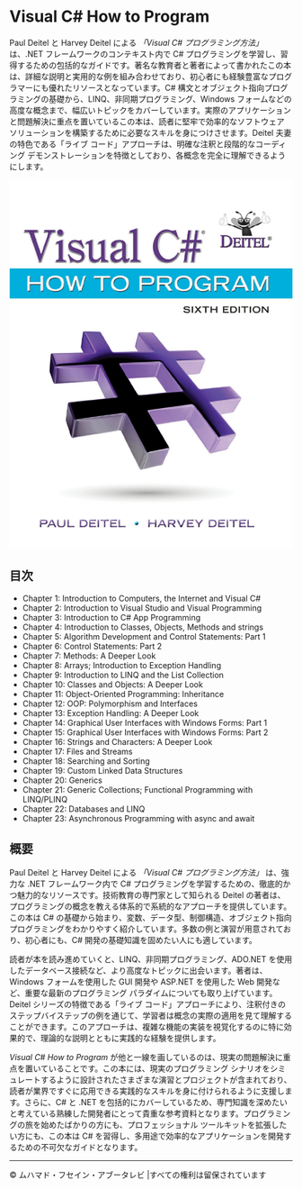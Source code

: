 <!-- ©©©©©©©©©©©©©©©©©©©©©©©© All Rights Are Reserved By Muhammad Husain Abootalebi ©©©©©©©©©©©©©©©©©©©©©©©©©©©©©©©©©© -->

# Visual C# How to Program

Paul Deitel と Harvey Deitel による *「Visual C# プログラミング方法」* は、.NET フレームワークのコンテキスト内で C# プログラミングを学習し、習得するための包括的なガイドです。著名な教育者と著者によって書かれたこの本は、詳細な説明と実用的な例を組み合わせており、初心者にも経験豊富なプログラマーにも優れたリソースとなっています。C# 構文とオブジェクト指向プログラミングの基礎から、LINQ、非同期プログラミング、Windows フォームなどの高度な概念まで、幅広いトピックをカバーしています。実際のアプリケーションと問題解決に重点を置いているこの本は、読者に堅牢で効率的なソフトウェア ソリューションを構築するために必要なスキルを身につけさせます。Deitel 夫妻の特色である「ライブ コード」アプローチは、明確な注釈と段階的なコーディング デモンストレーションを特徴としており、各概念を完全に理解できるようにします。

![Visual C Sharp How to Program](../../assets/Books/Book%20Covers/1%20-%201%20-%20Visual%20C%20Sharp%20How%20to%20Program.webp)

## 目次

- Chapter 1: Introduction to Computers, the Internet and Visual C#
- Chapter 2: Introduction to Visual Studio and Visual Programming
- Chapter 3: Introduction to C# App Programming
- Chapter 4: Introduction to Classes, Objects, Methods and strings
- Chapter 5: Algorithm Development and Control Statements: Part 1
- Chapter 6: Control Statements: Part 2
- Chapter 7: Methods: A Deeper Look
- Chapter 8: Arrays; Introduction to Exception Handling
- Chapter 9: Introduction to LINQ and the List Collection
- Chapter 10: Classes and Objects: A Deeper Look
- Chapter 11: Object-Oriented Programming: Inheritance
- Chapter 12: OOP: Polymorphism and Interfaces
- Chapter 13: Exception Handling: A Deeper Look
- Chapter 14: Graphical User Interfaces with Windows Forms: Part 1
- Chapter 15: Graphical User Interfaces with Windows Forms: Part 2
- Chapter 16: Strings and Characters: A Deeper Look
- Chapter 17: Files and Streams
- Chapter 18: Searching and Sorting
- Chapter 19: Custom Linked Data Structures
- Chapter 20: Generics
- Chapter 21: Generic Collections; Functional Programming with LINQ/PLINQ
- Chapter 22: Databases and LINQ
- Chapter 23: Asynchronous Programming with async and await

## 概要

Paul Deitel と Harvey Deitel による *「Visual C# プログラミング方法」* は、強力な .NET フレームワーク内で C# プログラミングを学習するための、徹底的かつ魅力的なリソースです。技術教育の専門家として知られる Deitel の著者は、プログラミングの概念を教える体系的で系統的なアプローチを提供しています。この本は C# の基礎から始まり、変数、データ型、制御構造、オブジェクト指向プログラミングをわかりやすく紹介しています。多数の例と演習が用意されており、初心者にも、C# 開発の基礎知識を固めたい人にも適しています。

読者が本を読み進めていくと、LINQ、非同期プログラミング、ADO.NET を使用したデータベース接続など、より高度なトピックに出会います。著者は、Windows フォームを使用した GUI 開発や ASP.NET を使用した Web 開発など、重要な最新のプログラミング パラダイムについても取り上げています。Deitel シリーズの特徴である「ライブ コード」アプローチにより、注釈付きのステップバイステップの例を通じて、学習者は概念の実際の適用を見て理解することができます。このアプローチは、複雑な機能の実装を視覚化するのに特に効果的で、理論的な説明とともに実践的な経験を提供します。

*Visual C# How to Program* が他と一線を画しているのは、現実の問題解決に重点を置いていることです。この本には、現実のプログラミング シナリオをシミュレートするように設計されたさまざまな演習とプロジェクトが含まれており、読者が業界ですぐに応用できる実践的なスキルを身に付けられるように支援します。さらに、C# と .NET を包括的にカバーしているため、専門知識を深めたいと考えている熟練した開発者にとって貴重な参考資料となります。プログラミングの旅を始めたばかりの方にも、プロフェッショナル ツールキットを拡張したい方にも、この本は C# を習得し、多用途で効率的なアプリケーションを開発するための不可欠なガイドとなります。

---

© ムハマド・フセイン・アブータレビ |すべての権利は留保されています

<!-- ©©©©©©©©©©©©©©©©©©©©©©©© All Rights Are Reserved By Muhammad Husain Abootalebi ©©©©©©©©©©©©©©©©©©©©©©©©©©©©©©©©©© -->
